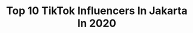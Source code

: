 ---
title: Top 10 TikTok Influencers In Jakarta In 2020
description: >-
  Find top TikTok influencers in Jakarta in 2020. Most popular hashtags: #duet #comedy #dirumahaja #drama.
platform: TikTok
profiles:
  - username: "cuma.kang.ojol"
    fullname: >-
      💫DOTI_OJOL JAKTIM💫
    location: "Indonesia"
    followers: 11350
    engagement: 1980
    commentsToLikes: 0.109417
    id: ckaig2bymzltc0i78dyc8mnqd
    verified: false
    hashtags: "#loveyou, #masakdirumah, #duet, #comedy"
  - username: "ramabarbie00"
    fullname: >-
      Ramabarbie00
    location: "Indonesia"
    followers: 90678
    engagement: 1009
    commentsToLikes: 0.079023
    id: cka6dzqfl9syl0i78k0vm4yvd
    verified: false
    hashtags: "#transformasi, #gamers, #jelekbodoamat, #followme"
  - username: "syahrull_gyan"
    fullname: >-
      syahrullgyan
    location: "Indonesia"
    followers: 300147
    engagement: 679
    commentsToLikes: 0.019866
    id: ck8ae3ra59k920j782qry5ooz
    verified: false
    hashtags: "#tiktokindo, #madhuridixit, #ranimukherjee, #diltopagalhai"
  - username: "benjamin.masteradhisurya"
    fullname: >-
      Benjamin M.A.
    location: "Indonesia"
    followers: 175883
    engagement: 503
    commentsToLikes: 0.025237
    id: ck8kfdgqhdke50j78ek4iydso
    verified: false
    hashtags: "#nbaallstar, #couplegoals, #xyzcba, #prayforme"
  - username: "bastien.scheunemann"
    fullname: >-
      Bastien Scheunemann
    location: "Indonesia"
    followers: 159761
    engagement: 597
    commentsToLikes: 0.018670
    id: ck90u68mnvg070j78axvdbq4d
    verified: false
    hashtags: "#dirumahaja, #eyeschallenge, #mbok, #indomie"
  - username: "rachelngg"
    fullname: >-
      Rachel Ng🦋
    location: "Indonesia"
    followers: 9034
    engagement: 369
    commentsToLikes: 0.085340
    id: ck8vvexirlknb0j78u4tdf998
    verified: false
    hashtags: "#mcflurry, #fypchchallenge, #comedy, #shopee"
  - username: "anjelrecingteam"
    fullname: >-
      🇲🇨
    location: "Indonesia"
    followers: 5471
    engagement: 372
    commentsToLikes: 0.010676
    id: ckamdus6e18ra0i78cul433cv
    verified: false
    hashtags: "#06, #bhogeleche, #anjelrecingteam, #91"
  - username: "mzhirui"
    fullname: >-
      Mat Bat
    location: "Indonesia"
    followers: 23207
    engagement: 1564
    commentsToLikes: 0.023004
    id: cka0pp9fu98100i785g43dgmt
    verified: false
    hashtags: "#jaksel, #fingerboard, #fyp"
  - username: "keoshachavhan"
    fullname: >-
      Keosha🥀
    location: "Indonesia"
    followers: 4995
    engagement: 1074
    commentsToLikes: 0.050615
    id: cka0ppfx499dc0i78lgiztgfr
    verified: false
    hashtags: "#kageyama, #haikyuu, #anime, #hinata"
  - username: "dannysreza"
    fullname: >-
      𝔡𝔞𝔫𝔫𝔶
    location: "Indonesia"
    followers: 3966
    engagement: 968
    commentsToLikes: 0.071057
    id: cka65zgowf99g0i78xyxxi9y9
    verified: false
    hashtags: "#tiktokindon, #relationship, #theatrekid, #coffee"
---
